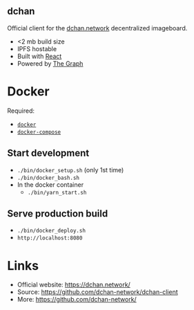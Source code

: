 dchan
-----
Official client for the [dchan.network](https://dchan.network) decentralized imageboard.

* <2 mb build size
* IPFS hostable
* Built with [React](https://reactjs.org/)
* Powered by [The Graph](https://thegraph.com)

# Docker
Required:
- [`docker`](https://docs.docker.com/engine/install/#server) 
- [`docker-compose`](https://docs.docker.com/compose/install/)

## Start development
- `./bin/docker_setup.sh` (only 1st time)
- `./bin/docker_bash.sh`
- In the docker container
    - `./bin/yarn_start.sh`

## Serve production build
- `./bin/docker_deploy.sh`
- `http://localhost:8080`

# Links
- Official website: https://dchan.network/
- Source: https://github.com/dchan-network/dchan-client
- More: https://github.com/dchan-network/
